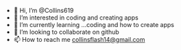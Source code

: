 - 👋 Hi, I’m @Collins619
- 👀 I’m interested in coding and creating apps
- 🌱 I’m currently learning ...coding and how to create  apps
- 💞️ I’m looking to collaborate on github
- 📫 How to reach me collinsflash14@gmail.com

<!---
Collins619/Collins619 is a ✨ special ✨ repository because its `README.md` (this file) appears on your GitHub profile.
You can click the Preview link to take a look at your changes.
--->
